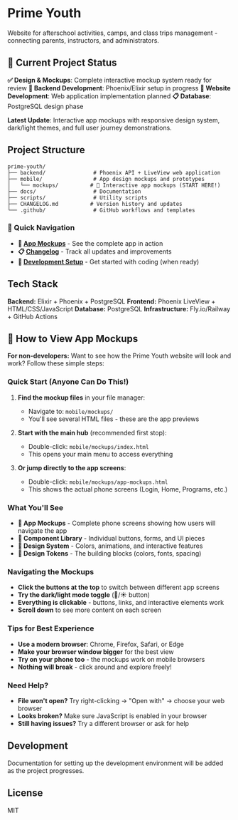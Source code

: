 # Prime Youth

Website for afterschool activities, camps, and class trips management - connecting parents, instructors, and administrators.

## 🚧 Current Project Status

**✅ Design & Mockups**: Complete interactive mockup system ready for review
**🔄 Backend Development**: Phoenix/Elixir setup in progress
**🔄 Website Development**: Web application implementation planned
**📋 Database**: PostgreSQL design phase

**Latest Update**: Interactive app mockups with responsive design system, dark/light themes, and full user journey demonstrations.

## Project Structure

```
prime-youth/
├── backend/               # Phoenix API + LiveView web application
├── mobile/                # App design mockups and prototypes
│   └── mockups/          # 📱 Interactive app mockups (START HERE!)
├── docs/                  # Documentation
├── scripts/               # Utility scripts
├── CHANGELOG.md          # Version history and updates
└── .github/               # GitHub workflows and templates
```

### 📁 Quick Navigation

- **🎯 [App Mockups](mobile/mockups/)** - See the complete app in action
- **📋 [Changelog](CHANGELOG.md)** - Track all updates and improvements  
- **🔧 [Development Setup](#development)** - Get started with coding (when ready)

## Tech Stack

**Backend:** Elixir + Phoenix + PostgreSQL
**Frontend:** Phoenix LiveView + HTML/CSS/JavaScript
**Database:** PostgreSQL
**Infrastructure:** Fly.io/Railway + GitHub Actions

## 📱 How to View App Mockups

**For non-developers:** Want to see how the Prime Youth website will look and work? Follow these simple steps:

### Quick Start (Anyone Can Do This!)

1. **Find the mockup files** in your file manager:
   - Navigate to: `mobile/mockups/`
   - You'll see several HTML files - these are the app previews

2. **Start with the main hub** (recommended first stop):
   - Double-click: `mobile/mockups/index.html`
   - This opens your main menu to access everything

3. **Or jump directly to the app screens**:
   - Double-click: `mobile/mockups/app-mockups.html` 
   - This shows the actual phone screens (Login, Home, Programs, etc.)

### What You'll See

- **📱 App Mockups** - Complete phone screens showing how users will navigate the app
- **🧩 Component Library** - Individual buttons, forms, and UI pieces
- **🎨 Design System** - Colors, animations, and interactive features  
- **🎯 Design Tokens** - The building blocks (colors, fonts, spacing)

### Navigating the Mockups

- **Click the buttons at the top** to switch between different app screens
- **Try the dark/light mode toggle** (🌙/☀️ button) 
- **Everything is clickable** - buttons, links, and interactive elements work
- **Scroll down** to see more content on each screen

### Tips for Best Experience

- **Use a modern browser**: Chrome, Firefox, Safari, or Edge
- **Make your browser window bigger** for the best view
- **Try on your phone too** - the mockups work on mobile browsers
- **Nothing will break** - click around and explore freely!


### Need Help?

- **File won't open?** Try right-clicking → "Open with" → choose your web browser
- **Looks broken?** Make sure JavaScript is enabled in your browser  
- **Still having issues?** Try a different browser or ask for help

## Development

Documentation for setting up the development environment will be added as the project progresses.

## License

MIT